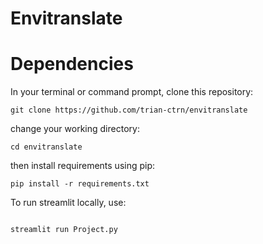 # Envitranslate

# Dependencies

In your terminal or command prompt, clone this repository:
```
git clone https://github.com/trian-ctrn/envitranslate
```
change your working directory:
```
cd envitranslate
```
then install requirements using pip:
```
pip install -r requirements.txt
```
To run streamlit locally, use:
```

streamlit run Project.py
```


